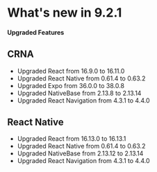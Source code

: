 # What's new in 9.2.1

#### Upgraded Features

## CRNA

- Upgraded React from 16.9.0 to 16.11.0
- Upgraded React Native from 0.61.4 to 0.63.2
- Upgraded Expo from 36.0.0 to 38.0.8
- Upgraded NativeBase from 2.13.8 to 2.13.14
- Upgraded React Navigation from 4.3.1 to 4.4.0

## React Native

- Upgraded React from 16.13.0 to 16.13.1
- Upgraded React Native from 0.61.4 to 0.63.2
- Upgraded NativeBase from 2.13.12 to 2.13.14
- Upgraded React Navigation from 4.3.1 to 4.4.0
